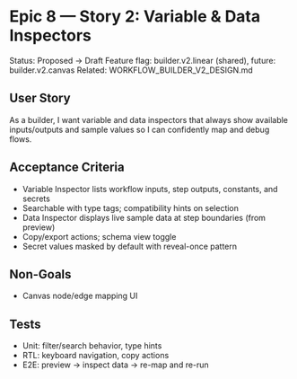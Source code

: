 # Epic 8 — Story 2: Variable & Data Inspectors

Status: Proposed → Draft
Feature flag: builder.v2.linear (shared), future: builder.v2.canvas
Related: WORKFLOW_BUILDER_V2_DESIGN.md

## User Story
As a builder, I want variable and data inspectors that always show available inputs/outputs and sample values so I can confidently map and debug flows.

## Acceptance Criteria
- Variable Inspector lists workflow inputs, step outputs, constants, and secrets
- Searchable with type tags; compatibility hints on selection
- Data Inspector displays live sample data at step boundaries (from preview)
- Copy/export actions; schema view toggle
- Secret values masked by default with reveal-once pattern

## Non-Goals
- Canvas node/edge mapping UI

## Tests
- Unit: filter/search behavior, type hints
- RTL: keyboard navigation, copy actions
- E2E: preview → inspect data → re-map and re-run